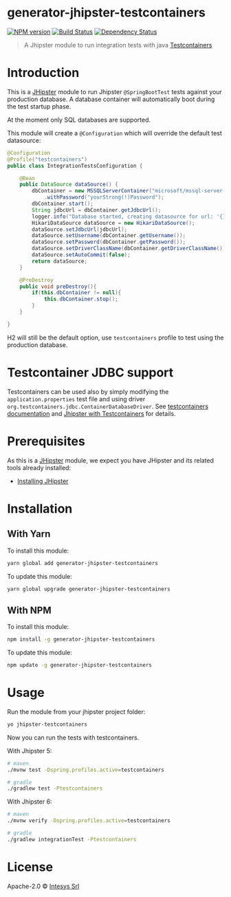 # generator-jhipster-testcontainers
[![NPM version][npm-image]][npm-url] [![Build Status][travis-image]][travis-url] [![Dependency Status][daviddm-image]][daviddm-url]
> A Jhipster module to run integration tests with java [Testcontainers](https://www.testcontainers.org/)

# Introduction

This is a [JHipster](http://jhipster.github.io/) module to run Jhipster `@SpringBootTest` tests against your production database. A database container will automatically boot during the test startup phase. 

At the moment only SQL databases are supported.

This module will create a `@Configuration` which will override the default test datasource:
```java
@Configuration
@Profile("testcontainers")
public class IntegrationTestsConfiguration {

    @Bean
    public DataSource dataSource() {
        dbContainer = new MSSQLServerContainer("microsoft/mssql-server-linux:latest")
            .withPassword("yourStrong(!)Password");
        dbContainer.start();
        String jdbcUrl = dbContainer.getJdbcUrl();
        logger.info("Database started, creating datasource for url: '{}'", jdbcUrl);
        HikariDataSource dataSource = new HikariDataSource();
        dataSource.setJdbcUrl(jdbcUrl);
        dataSource.setUsername(dbContainer.getUsername());
        dataSource.setPassword(dbContainer.getPassword());
        dataSource.setDriverClassName(dbContainer.getDriverClassName());
        dataSource.setAutoCommit(false);
        return dataSource;
    }

    @PreDestroy
    public void preDestroy(){
        if(this.dbContainer != null){
            this.dbContainer.stop();
        }
    }

}
```

H2 will still be the default option, use `testcontainers` profile to test using the production database.

# Testcontainer JDBC support
Testcontainers can be used also by simply modifying the `application.properties` test file and using driver `org.testcontainers.jdbc.ContainerDatabaseDriver`. See [testcontainers documentation](https://www.testcontainers.org/modules/databases/#database-containers-launched-via-jdbc-url-scheme) and [Jhipster with Testcontainers](https://atomfrede.gitlab.io/2019/05/jhipster-with-testcontainers/) for details.

# Prerequisites

As this is a [JHipster](http://jhipster.github.io/) module, we expect you have JHipster and its related tools already installed:

- [Installing JHipster](https://jhipster.github.io/installation.html)

# Installation

## With Yarn

To install this module:

```bash
yarn global add generator-jhipster-testcontainers
```

To update this module:

```bash
yarn global upgrade generator-jhipster-testcontainers
```

## With NPM

To install this module:

```bash
npm install -g generator-jhipster-testcontainers
```

To update this module:

```bash
npm update -g generator-jhipster-testcontainers
```

# Usage

Run the module from your jhipster project folder:

```bash
yo jhipster-testcontainers
```

Now you can run the tests with testcontainers.

With Jhipster 5:

```bash
# maven
./mvnw test -Dspring.profiles.active=testcontainers

# gradle
./gradlew test -Ptestcontainers
```

With Jhipster 6:

```bash
# maven
./mvnw verify -Dspring.profiles.active=testcontainers

# gradle
./gradlew integrationTest -Ptestcontainers
```


# License

Apache-2.0 © [Intesys Srl](https://www.intesys.it/)


[npm-image]: https://img.shields.io/npm/v/generator-jhipster-testcontainers.svg
[npm-url]: https://npmjs.org/package/generator-jhipster-testcontainers
[travis-image]: https://travis-ci.org/intesys/generator-jhipster-testcontainers.svg?branch=master
[travis-url]: https://travis-ci.org/intesys/generator-jhipster-testcontainers
[daviddm-image]: https://david-dm.org/intesys/generator-jhipster-testcontainers.svg?theme=shields.io
[daviddm-url]: https://david-dm.org/intesys/generator-jhipster-testcontainers
